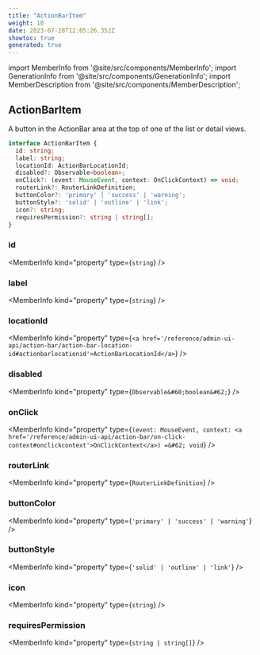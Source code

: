```yaml
---
title: "ActionBarItem"
weight: 10
date: 2023-07-28T12:05:26.352Z
showtoc: true
generated: true
---
```

<!-- This file was generated from the Vendure source. Do not modify. Instead, re-run the "docs:build" script -->
import MemberInfo from '@site/src/components/MemberInfo';
import GenerationInfo from '@site/src/components/GenerationInfo';
import MemberDescription from '@site/src/components/MemberDescription';


## ActionBarItem

<GenerationInfo sourceFile="packages/admin-ui/src/lib/core/src/providers/nav-builder/nav-builder-types.ts" sourceLine="89" packageName="@vendure/admin-ui" />

A button in the ActionBar area at the top of one of the list or detail views.

```ts title="Signature"
interface ActionBarItem {
  id: string;
  label: string;
  locationId: ActionBarLocationId;
  disabled?: Observable<boolean>;
  onClick?: (event: MouseEvent, context: OnClickContext) => void;
  routerLink?: RouterLinkDefinition;
  buttonColor?: 'primary' | 'success' | 'warning';
  buttonStyle?: 'solid' | 'outline' | 'link';
  icon?: string;
  requiresPermission?: string | string[];
}
```

<div className="members-wrapper">

### id

<MemberInfo kind="property" type={`string`}   />


### label

<MemberInfo kind="property" type={`string`}   />


### locationId

<MemberInfo kind="property" type={`<a href='/reference/admin-ui-api/action-bar/action-bar-location-id#actionbarlocationid'>ActionBarLocationId</a>`}   />


### disabled

<MemberInfo kind="property" type={`Observable&#60;boolean&#62;`}   />


### onClick

<MemberInfo kind="property" type={`(event: MouseEvent, context: <a href='/reference/admin-ui-api/action-bar/on-click-context#onclickcontext'>OnClickContext</a>) =&#62; void`}   />


### routerLink

<MemberInfo kind="property" type={`RouterLinkDefinition`}   />


### buttonColor

<MemberInfo kind="property" type={`'primary' | 'success' | 'warning'`}   />


### buttonStyle

<MemberInfo kind="property" type={`'solid' | 'outline' | 'link'`}   />


### icon

<MemberInfo kind="property" type={`string`}   />


### requiresPermission

<MemberInfo kind="property" type={`string | string[]`}   />




</div>
